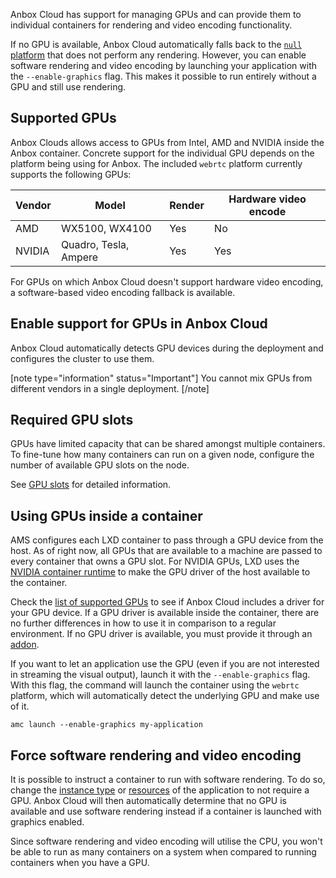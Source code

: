 Anbox Cloud has support for managing GPUs and can provide them to individual containers for rendering and video encoding functionality.

If no GPU is available, Anbox Cloud automatically falls back to the [`null` platform](https://discourse.ubuntu.com/t/anbox-platforms/18733) that does not perform any rendering. However, you can enable software rendering and video encoding by launching your application with the `--enable-graphics` flag. This makes it possible to run entirely without a GPU and still use rendering.

<a name="supported-gpus"></a>
## Supported GPUs

Anbox Clouds allows access to GPUs from Intel, AMD and NVIDIA inside the Anbox container. Concrete support for the individual GPU depends on the platform being using for Anbox. The included `webrtc` platform currently supports the following GPUs:

| Vendor | Model                 | Render | Hardware video encode |
|--------|-----------------------|--------|-----------------------|
| AMD    | WX5100, WX4100        | Yes    | No                    |
| NVIDIA | Quadro, Tesla, Ampere | Yes    | Yes                   |

For GPUs on which Anbox Cloud doesn't support hardware video encoding, a software-based video encoding fallback is available.

## Enable support for GPUs in Anbox Cloud

Anbox Cloud automatically detects GPU devices during the deployment and configures the cluster to use them.

[note type="information" status="Important"]
You cannot mix GPUs from different vendors in a single deployment.
[/note]

## Required GPU slots

GPUs have limited capacity that can be shared amongst multiple containers. To fine-tune how many containers can run on a given node, configure the number of available GPU slots on the node.

See [GPU slots](https://discourse.ubuntu.com/t/about-capacity-planning/28717#gpu-slots) for detailed information.

## Using GPUs inside a container

AMS configures each LXD container to pass through a GPU device from the host. As of right now, all GPUs that are available to a machine are passed to every container that owns a GPU slot. For NVIDIA GPUs, LXD uses the [NVIDIA container runtime](https://github.com/NVIDIA/nvidia-container-runtime) to make the GPU driver of the host available to the container.

Check the [list of supported GPUs](#supported-gpus) to see if Anbox Cloud includes a driver for your GPU device. If a GPU driver is available inside the container, there are no further differences in how to use it in comparison to a regular environment. If no GPU driver is available, you must provide it through an [addon](https://discourse.ubuntu.com/t/managing-addons/17759).

If you want to let an application use the GPU (even if you are not interested in streaming the visual output), launch it with the `--enable-graphics` flag. With this flag, the command will launch the container using the `webrtc` platform, which will automatically detect the underlying GPU and make use of it.

    amc launch --enable-graphics my-application

## Force software rendering and video encoding

It is possible to instruct a container to run with software rendering. To do so, change the [instance type](https://discourse.ubuntu.com/t/instance-types/17764) or [resources](https://discourse.ubuntu.com/t/configure-available-resources/24960) of the application to not require a GPU. Anbox Cloud will then automatically determine that no GPU is available and use software rendering instead if a container is launched with graphics enabled.

Since software rendering and video encoding will utilise the CPU, you won't be able to run as many containers on a system when compared to running containers when you have a GPU.
